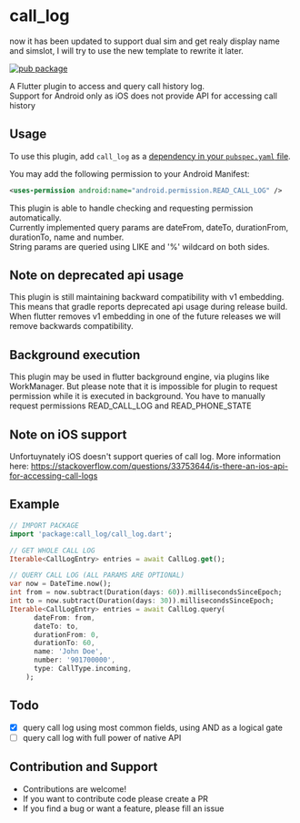 # call_log
now it has been updated to support dual sim and  get realy display name and simslot, I will try to use the new template to rewrite it later.

[![pub package](https://img.shields.io/pub/v/call_log.svg)](https://pub.dartlang.org/packages/call_log)

A Flutter plugin to access and query call history log.\
Support for Android only as iOS does not provide API for accessing call history

## Usage

To use this plugin, add `call_log` as a [dependency in your `pubspec.yaml` file](https://flutter.io/platform-plugins/).

You may add the following permission to your Android Manifest:

```xml
<uses-permission android:name="android.permission.READ_CALL_LOG" />
```

This plugin is able to handle checking and requesting permission automatically.\
Currently implemented query params are dateFrom, dateTo, durationFrom, durationTo, name and number.\
String params are queried using LIKE and '%' wildcard on both sides.
 ## Note on deprecated api usage
This plugin is still maintaining backward compatibility with v1 embedding. This means that gradle reports deprecated api usage during release build. When flutter removes v1 embedding in one of the future releases we will remove backwards compatibility. 

 ## Background execution

This plugin may be used in flutter background engine, via plugins like WorkManager. But please note that it is impossible for plugin to request permission while it is executed in background. You have to manually request permissions READ_CALL_LOG and READ_PHONE_STATE

## Note on iOS support

Unfortuynately iOS doesn't support queries of call log. More information here: https://stackoverflow.com/questions/33753644/is-there-an-ios-api-for-accessing-call-logs 

## Example

``` dart
// IMPORT PACKAGE
import 'package:call_log/call_log.dart';

// GET WHOLE CALL LOG
Iterable<CallLogEntry> entries = await CallLog.get();

// QUERY CALL LOG (ALL PARAMS ARE OPTIONAL)
var now = DateTime.now();
int from = now.subtract(Duration(days: 60)).millisecondsSinceEpoch;
int to = now.subtract(Duration(days: 30)).millisecondsSinceEpoch;
Iterable<CallLogEntry> entries = await CallLog.query(
      dateFrom: from,
      dateTo: to,
      durationFrom: 0,
      durationTo: 60,
      name: 'John Doe',
      number: '901700000',
      type: CallType.incoming,
    );
```

## Todo

- [x] query call log using most common fields, using AND as a logical gate
- [ ] query call log with full power of native API

## Contribution and Support

* Contributions are welcome!
* If you want to contribute code please create a PR
* If you find a bug or want a feature, please fill an issue
